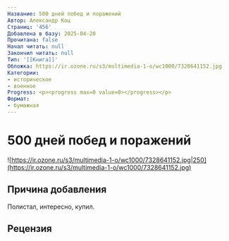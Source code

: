 ```yaml
---
Название: 500 дней побед и поражений
Автор: Александр Коц
Страниц: '456'
Добавлена в базу: 2025-04-20
Прочитана: false
Начал читать: null
Закончил читать: null
Тип: '[[Книга]]'
Обложка: https://ir.ozone.ru/s3/multimedia-1-o/wc1000/7328641152.jpg
Категории:
- историческое
- военное
Progress: <p><progress max=0 value=0></progress></p>
Формат:
- бумажная
---
```

# 500 дней побед и поражений

![https://ir.ozone.ru/s3/multimedia-1-o/wc1000/7328641152.jpg|250](https://ir.ozone.ru/s3/multimedia-1-o/wc1000/7328641152.jpg)

## Причина добавления

Полистал, интересно, купил.

## Рецензия